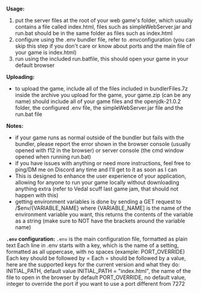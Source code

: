**Usage:**
1. put the server files at the root of your web game's folder, which usually contains a file called index.html, files such as simpleWebServer.jar and run.bat should be in the same folder as files such as index.html
2. configure using the .env bundler file, refer to .envconfiguration (you can skip this step if you don't care or know about ports and the main file of your game is index.html)
3. run using the included run.batfile, this should open your game in your default browser

**Uploading:**
- to upload the game, include all of the files included in bundlerFiles.7z inside the archive you upload for the game, your game.zip (can be any name) should include all of your game files and the openjdk-21.0.2 folder, the configured .env  file, the simpleWebServer.jar file and the run.bat file

**Notes:**
- if your game runs as normal outside of the bundler but fails with the bundler, please report the error shown in the browser console (usually opened with f12 in the browser) or server console (the cmd window opened when running run.bat)
- if you have issues with anything or need more instructions, feel free to ping/DM me on Discord any time and I'll get to it as soon as I can
- This is designed to enhance the user experience of your application, allowing for anyone to run your game locally without downloading anything extra (refer to Vedal scuff last game jam, that should not happen with this)
- getting environment variables is done by sending a GET request to /$env/{VARIABLE_NAME} where {VARIABLE_NAME] is the name of the environment variable you want, this returns the contents of the variable as a string (make sure to NOT have the brackets around the variable name)



**`.env` configuration:**
`.env` is the main configuration file, formatted as plain text
Each line in .env starts with a key, which is the name of a setting, formatted as all uppercase, with no spaces (example: PORT_OVERRIDE)
Each key should be followed by =
Each = should be followed by a value, here are the supported keys for the current version and what they do:
INITIAL_PATH, default value INITIAL_PATH = "index.html", the name of the file to open in the browser by default
PORT_OVERRIDE, no default value, integer to override the port if you want to use a port different from 7272

